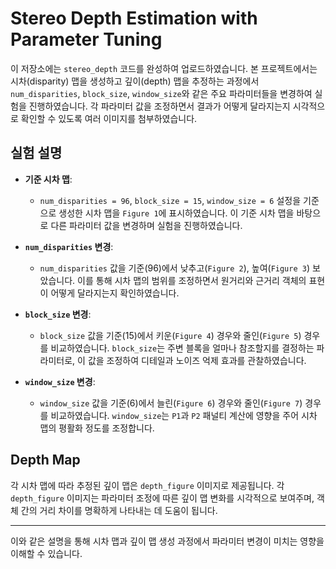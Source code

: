# Stereo Depth Estimation with Parameter Tuning

이 저장소에는 `stereo_depth` 코드를 완성하여 업로드하였습니다. 본 프로젝트에서는 시차(disparity) 맵을 생성하고 깊이(depth) 맵을 추정하는 과정에서 `num_disparities`, `block_size`, `window_size`와 같은 주요 파라미터들을 변경하여 실험을 진행하였습니다. 각 파라미터 값을 조정하면서 결과가 어떻게 달라지는지 시각적으로 확인할 수 있도록 여러 이미지를 첨부하였습니다.

## 실험 설명

- **기준 시차 맵**: 
  - `num_disparities = 96`, `block_size = 15`, `window_size = 6` 설정을 기준으로 생성한 시차 맵을 `Figure 1`에 표시하였습니다. 이 기준 시차 맵을 바탕으로 다른 파라미터 값을 변경하며 실험을 진행하였습니다.

- **`num_disparities` 변경**: 
  - `num_disparities` 값을 기준(96)에서 낮추고(`Figure 2`), 높여(`Figure 3`) 보았습니다. 이를 통해 시차 맵의 범위를 조정하면서 원거리와 근거리 객체의 표현이 어떻게 달라지는지 확인하였습니다.

- **`block_size` 변경**: 
  - `block_size` 값을 기준(15)에서 키운(`Figure 4`) 경우와 줄인(`Figure 5`) 경우를 비교하였습니다. `block_size`는 주변 블록을 얼마나 참조할지를 결정하는 파라미터로, 이 값을 조정하여 디테일과 노이즈 억제 효과를 관찰하였습니다.

- **`window_size` 변경**: 
  - `window_size` 값을 기준(6)에서 늘린(`Figure 6`) 경우와 줄인(`Figure 7`) 경우를 비교하였습니다. `window_size`는 `P1`과 `P2` 패널티 계산에 영향을 주어 시차 맵의 평활화 정도를 조정합니다.

## Depth Map

각 시차 맵에 따라 추정된 깊이 맵은 `depth_figure` 이미지로 제공됩니다. 각 `depth_figure` 이미지는 파라미터 조정에 따른 깊이 맵 변화를 시각적으로 보여주며, 객체 간의 거리 차이를 명확하게 나타내는 데 도움이 됩니다.

---

이와 같은 설명을 통해 시차 맵과 깊이 맵 생성 과정에서 파라미터 변경이 미치는 영향을 이해할 수 있습니다.
